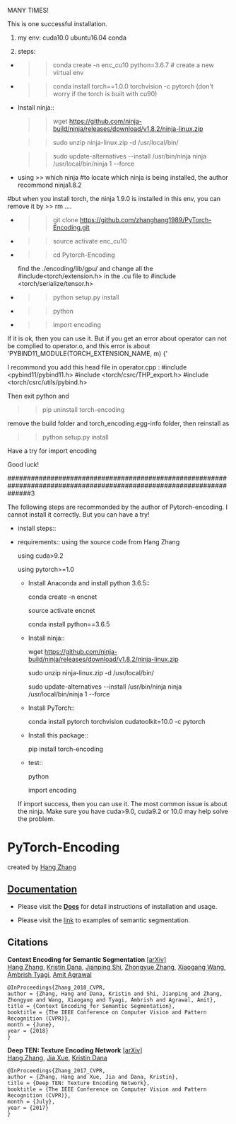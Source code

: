 MANY TIMES!

This is one successful installation.

1. my env: cuda10.0 ubuntu16.04 conda 

2. steps:
  
  *  >> conda create -n enc_cu10 python=3.6.7 # create a new virtual env
  
  *  >> conda install torch==1.0.0 torchvision -c pytorch  (don't worry if the torch is built with cu90)
  
  * Install ninja::

     >> wget https://github.com/ninja-build/ninja/releases/download/v1.8.2/ninja-linux.zip

     >> sudo unzip ninja-linux.zip -d /usr/local/bin/
     
     >> sudo update-alternatives --install /usr/bin/ninja ninja /usr/local/bin/ninja 1 --force
     
   * using >> which ninja        #to locate which ninja is being installed, the author recommond ninja1.8.2
   
   #but when you install torch, the ninja 1.9.0 is installed in this env, you can remove it by >> rm ....
   
   
   * >> git clone https://github.com/zhanghang1989/PyTorch-Encoding.git
   
   * >> source activate enc_cu10
   
   * >> cd Pytorch-Encoding
   
      find the ./encoding/lib/gpu/ and change all the #include<torch/extension.h> in the .cu file to #include <torch/serialize/tensor.h>
      
   * >> python setup.py install
   
   * >> python
   
   * >> import encoding
   
   If it is ok, then you can use it. But if you get an error about operator can not be complied to operator.o, and this error is about  'PYBIND11_MODULE(TORCH_EXTENSION_NAME, m) {'
   
   I recommond you add this head file in operator.cpp : #include <pybind11/pybind11.h> #include <torch/csrc/THP_export.h> #include <torch/csrc/utils/pybind.h>
   
   Then exit python and 
   
   >> pip uninstall torch-encoding
   
   remove the build folder and torch_encoding.egg-info folder, then reinstall as
   
   >> python setup.py install
   
   Have a try for import encoding
   
   Good luck!

######################################################################################################################3




The following steps are recommonded by the author of Pytorch-encoding. I cannot install it correctly. But you can have a try!

* install steps::

* requirements::
    using the source code from Hang Zhang
    
    using cuda>9.2
    
    using pytorch>=1.0
    
  * Install Anaconda and install python 3.6.5::
     
     conda create -n encnet
     
     source activate encnet
     
     conda install python==3.6.5

  * Install ninja::

     wget https://github.com/ninja-build/ninja/releases/download/v1.8.2/ninja-linux.zip

     sudo unzip ninja-linux.zip -d /usr/local/bin/
     
     sudo update-alternatives --install /usr/bin/ninja ninja /usr/local/bin/ninja 1 --force

  * Install PyTorch::

     conda install pytorch torchvision cudatoolkit=10.0 -c pytorch

  * Install this package::

     pip install torch-encoding
     
  * test::
  
    python
    
    import encoding
    
  If import success, then you can use it. The most common issue is about the ninja. Make sure you have cuda>9.0, cuda9.2 or 10.0 may help solve the problem.

    



# PyTorch-Encoding

created by [Hang Zhang](http://hangzh.com/)

## [Documentation](http://hangzh.com/PyTorch-Encoding/)

- Please visit the [**Docs**](http://hangzh.com/PyTorch-Encoding/) for detail instructions of installation and usage. 

- Please visit the [link](http://hangzh.com/PyTorch-Encoding/experiments/segmentation.html) to examples of semantic segmentation.

## Citations

**Context Encoding for Semantic Segmentation** [[arXiv]](https://arxiv.org/pdf/1803.08904.pdf)  
 [Hang Zhang](http://hangzh.com/), [Kristin Dana](http://eceweb1.rutgers.edu/vision/dana.html), [Jianping Shi](http://shijianping.me/), [Zhongyue Zhang](http://zhongyuezhang.com/), [Xiaogang Wang](http://www.ee.cuhk.edu.hk/~xgwang/), [Ambrish Tyagi](https://scholar.google.com/citations?user=GaSWCoUAAAAJ&hl=en), [Amit Agrawal](http://www.amitkagrawal.com/)
```
@InProceedings{Zhang_2018_CVPR,
author = {Zhang, Hang and Dana, Kristin and Shi, Jianping and Zhang, Zhongyue and Wang, Xiaogang and Tyagi, Ambrish and Agrawal, Amit},
title = {Context Encoding for Semantic Segmentation},
booktitle = {The IEEE Conference on Computer Vision and Pattern Recognition (CVPR)},
month = {June},
year = {2018}
}
```

**Deep TEN: Texture Encoding Network** [[arXiv]](https://arxiv.org/pdf/1612.02844.pdf)  
  [Hang Zhang](http://hangzh.com/), [Jia Xue](http://jiaxueweb.com/), [Kristin Dana](http://eceweb1.rutgers.edu/vision/dana.html)
```
@InProceedings{Zhang_2017_CVPR,
author = {Zhang, Hang and Xue, Jia and Dana, Kristin},
title = {Deep TEN: Texture Encoding Network},
booktitle = {The IEEE Conference on Computer Vision and Pattern Recognition (CVPR)},
month = {July},
year = {2017}
}
```
